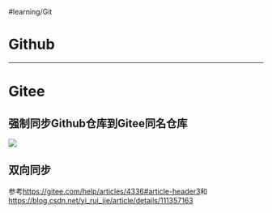 #learning/Git
# Github


---

# Gitee
## 强制同步Github仓库到Gitee同名仓库
![](https://zjpimage.oss-cn-qingdao.aliyuncs.com/%E5%BC%BA%E5%88%B6%E5%90%8C%E6%AD%A5Github%E4%BB%93%E5%BA%93%E5%88%B0Gitee%E5%90%8C%E5%90%8D%E4%BB%93%E5%BA%93.png)

## 双向同步
参考<https://gitee.com/help/articles/4336#article-header3>和<https://blog.csdn.net/yi_rui_jie/article/details/111357163>